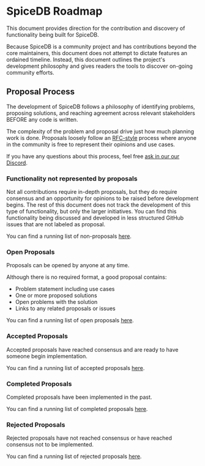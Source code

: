 # SpiceDB Roadmap

This document provides direction for the contribution and discovery of functionality being built for SpiceDB.

Because SpiceDB is a community project and has contributions beyond the core maintainers, this document does not attempt to dictate features an ordained timeline.
Instead, this document outlines the project's development philosophy and gives readers the tools to discover on-going community efforts.

## Proposal Process

The development of SpiceDB follows a philosophy of identifying problems, proposing solutions, and reaching agreement across relevant stakeholders BEFORE any code is written.

The complexity of the problem and proposal drive just how much planning work is done.
Proposals loosely follow an [RFC-style] process where anyone in the community is free to represent their opinions and use cases.

If you have any questions about this process, feel free [ask in our our Discord][discord].

[RFC-style]: https://en.wikipedia.org/wiki/Request_for_Comments
[discord]: https://discord.gg/spicedb

### Functionality not represented by proposals

Not all contributions require in-depth proposals, but they do require consensus and an opportunity for opinions to be raised before development begins.
The rest of this document does not track the development of this type of functionality, but only the larger initiatives.
You can find this functionality being discussed and developed in less structured GitHub issues that are not labeled as proposal.

You can find a running list of non-proposals [here](https://github.com/authzed/spicedb/issues?q=is%3Aopen+is%3Aissue+-label%3Akind%2Fproposal).

### Open Proposals

Proposals can be opened by anyone at any time.

Although there is no required format, a good proposal contains:

- Problem statement including use cases
- One or more proposed solutions
- Open problems with the solution
- Links to any related proposals or issues

You can find a running list of open proposals [here](https://github.com/authzed/spicedb/issues?q=is%3Aopen+label%3A%22state%2Fneeds+discussion%22%2C%22state%2Fgauging+interest%22).

### Accepted Proposals

Accepted proposals have reached consensus and are ready to have someone begin implementation.

You can find a running list of accepted proposals [here](https://github.com/authzed/spicedb/issues?q=is%3Aopen+is%3Aissue+label%3Akind%2Fproposal+label%3A%22state%2Fimplementation+ready%22).

### Completed Proposals

Completed proposals have been implemented in the past.

You can find a running list of completed proposals [here](https://github.com/authzed/spicedb/issues?q=is%3Aissue+label%3Akind%2Fproposal+reason%3Acompleted).

### Rejected Proposals

Rejected proposals have not reached consensus or have reached consensus not to be implemented.

You can find a running list of rejected proposals [here](https://github.com/authzed/spicedb/issues?q=is%3Aissue+label%3A%22state%2Fwon%27t+fix%22+label%3Akind%2Fproposal).
